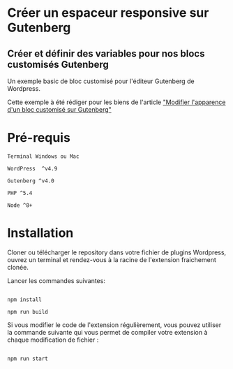 
# Créer un espaceur responsive sur Gutenberg

  

## Créer et définir des variables pour nos blocs customisés Gutenberg

  

Un exemple basic de bloc customisé pour l'éditeur Gutenberg de Wordpress.

Cette exemple à été rédiger pour les biens de l'article ["Modifier l'apparence d'un bloc customisé sur Gutenberg"](https://pierrelejeune.fr/modifier-apparence-bloc-customise-gutenberg/)

  

# Pré-requis

  

```
Terminal Windows ou Mac

WordPress  ^v4.9

Gutenberg ^v4.0

PHP ^5.4

Node ^8+

```

  

# Installation

  

Cloner ou télécharger le repository dans votre fichier de plugins Wordpress, ouvrez un terminal et rendez-vous à la racine de l'extension fraichement clonée. 

Lancer les commandes suivantes:

  

```

npm install

npm run build

```

Si vous modifier le code de l'extension régulièrement, vous pouvez utiliser la commande suivante qui vous permet de compiler votre extension à chaque modification de fichier :

```

npm run start

```
